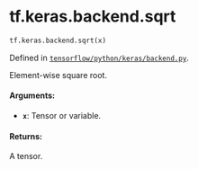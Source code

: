 <div itemscope itemtype="http://developers.google.com/ReferenceObject">
<meta itemprop="name" content="tf.keras.backend.sqrt" />
</div>

# tf.keras.backend.sqrt

``` python
tf.keras.backend.sqrt(x)
```



Defined in [`tensorflow/python/keras/backend.py`](https://www.tensorflow.org/code/tensorflow/python/keras/backend.py).

Element-wise square root.

#### Arguments:

* <b>`x`</b>: Tensor or variable.


#### Returns:

A tensor.